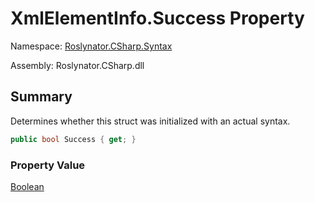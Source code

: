# XmlElementInfo\.Success Property

Namespace: [Roslynator.CSharp.Syntax](../../README.md)

Assembly: Roslynator\.CSharp\.dll

## Summary

Determines whether this struct was initialized with an actual syntax\.

```csharp
public bool Success { get; }
```

### Property Value

[Boolean](https://docs.microsoft.com/en-us/dotnet/api/system.boolean)


